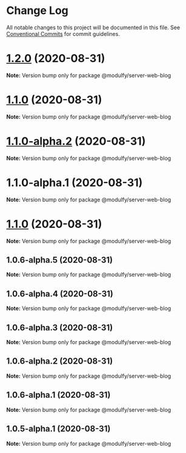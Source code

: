 # Change Log

All notable changes to this project will be documented in this file.
See [Conventional Commits](https://conventionalcommits.org) for commit guidelines.

# [1.2.0](https://github.com/jmrapp1/Modulfy/compare/@modulfy/server-web-blog@1.1.0-alpha.2...@modulfy/server-web-blog@1.2.0) (2020-08-31)

**Note:** Version bump only for package @modulfy/server-web-blog





# [1.1.0](https://github.com/jmrapp1/Modulfy/compare/@modulfy/server-web-blog@1.1.0-alpha.2...@modulfy/server-web-blog@1.1.0) (2020-08-31)

**Note:** Version bump only for package @modulfy/server-web-blog





# [1.1.0-alpha.2](https://github.com/jmrapp1/Modulfy/compare/@modulfy/server-web-blog@1.1.0...@modulfy/server-web-blog@1.1.0-alpha.2) (2020-08-31)

**Note:** Version bump only for package @modulfy/server-web-blog





# 1.1.0-alpha.1 (2020-08-31)

**Note:** Version bump only for package @modulfy/server-web-blog





# [1.1.0](https://github.com/jmrapp1/Modulfy/compare/@modulfy/server-web-blog@1.0.6-alpha.5...@modulfy/server-web-blog@1.1.0) (2020-08-31)

**Note:** Version bump only for package @modulfy/server-web-blog





## 1.0.6-alpha.5 (2020-08-31)

**Note:** Version bump only for package @modulfy/server-web-blog





## 1.0.6-alpha.4 (2020-08-31)

**Note:** Version bump only for package @modulfy/server-web-blog





## 1.0.6-alpha.3 (2020-08-31)

**Note:** Version bump only for package @modulfy/server-web-blog





## 1.0.6-alpha.2 (2020-08-31)

**Note:** Version bump only for package @modulfy/server-web-blog





## 1.0.6-alpha.1 (2020-08-31)

**Note:** Version bump only for package @modulfy/server-web-blog





## 1.0.5-alpha.1 (2020-08-31)

**Note:** Version bump only for package @modulfy/server-web-blog
